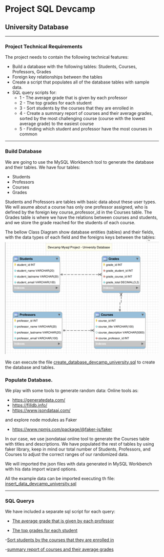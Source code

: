 # Project SQL Devcamp

## University Database

---

### Project Technical Requirements

The project needs to contain the following technical features:

- Build a database with the following tables: Students, Courses, Professors, Grades
- Foreign key relationships between the tables
- Create a script that populates all of the database tables with sample data.
- SQL query scripts for:
  - 1 - The average grade that is given by each professor
  - 2 - The top grades for each student
  - 3 - Sort students by the courses that they are enrolled in
  - 4 - Create a summary report of courses and their average grades, sorted by the most challenging course (course with the lowest average grade) to the easiest course
  - 5 - Finding which student and professor have the most courses in common

---

### Build Database

We are going to use the MySQL Workbench tool to generate the database and their tables.
We have four tables:

- Students
- Professors
- Courses
- Grades

Students and Professors are tables with basic data about these user types.
We will asume about a course has only one professor assigned, who is defined by the foreign key course_professor_id in the Courses table.
The Grades table is where we have the relations between courses and students, and we store the grade reached for the students of each course.

The bellow Class Diagram show database entities (tables) and their fields, with the data types of each field and the foreigns keys between the tables:
![Alt text](database_university_class_diagram.png)

We can execute the file [create_database_devcamp_university.sql](create_database_devcamp_university.sql) to create the database and tables.

### Populate Database.

We play with some tools to generate random data:
Online tools as:

- https://generatedata.com/
- https://filldb.info/
- https://www.jsondataai.com/

and explore node modules as Faker

- https://www.npmjs.com/package/@faker-js/faker

In our case, we use jsondataai online tool to generate the Courses table with titles and descriptions.
We have populated the rest of tables by using faker library, keep in mind our total number of Students, Professors, and Courses to adjust the correct ranges of our randomized data.

We will imported the json files with data generated in MySQL Workbench with his data import wizard options.

All the example data can be imported executing th file: [insert_data_devcamp_university.sql](insert_data_devcamp_university.sql)

---

### SQL Querys

We have included a separate sql script for each query:

- [The average grade that is given by each professor](script_1_professors_average_grade.sql)

- [The top grades for each student](script_2_students_top_grades.sql)

-[Sort students by the courses that they are enrolled in](script_3_students_courses_enrolled.sql)

-[summary report of courses and their average grades](script_4_summary_courses_grade.sql)
